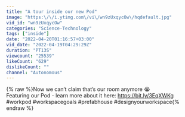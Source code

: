 ```yaml
---
title: "A tour inside our new Pod"
image: "https:\/\/i.ytimg.com\/vi\/wn9zUxqycOw\/hqdefault.jpg"
vid_id: "wn9zUxqycOw"
categories: "Science-Technology"
tags: ["inside"]
date: "2022-04-20T01:16:57+03:00"
vid_date: "2022-04-19T04:29:29Z"
duration: "PT13S"
viewcount: "25539"
likeCount: "629"
dislikeCount: ""
channel: "Autonomous"
---
```

{% raw %}Now we can’t claim that’s our room anymore 😭<br />Featuring our Pod - learn more about it here: <a rel="nofollow" target="blank" href="https://bit.ly/3EqXWKg">https://bit.ly/3EqXWKg</a><br />#workpod #workspacegoals #prefabhouse #designyourworkspace{% endraw %}
